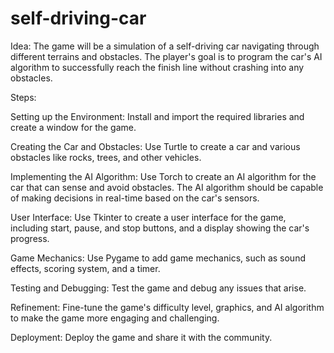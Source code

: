 # self-driving-car
Idea: The game will be a simulation of a self-driving car navigating through different terrains and obstacles. The player's goal is to program the car's AI algorithm to successfully reach the finish line without crashing into any obstacles.

Steps:

Setting up the Environment: Install and import the required libraries and create a window for the game.

Creating the Car and Obstacles: Use Turtle to create a car and various obstacles like rocks, trees, and other vehicles.

Implementing the AI Algorithm: Use Torch to create an AI algorithm for the car that can sense and avoid obstacles. The AI algorithm should be capable of making decisions in real-time based on the car's sensors.

User Interface: Use Tkinter to create a user interface for the game, including start, pause, and stop buttons, and a display showing the car's progress.

Game Mechanics: Use Pygame to add game mechanics, such as sound effects, scoring system, and a timer.

Testing and Debugging: Test the game and debug any issues that arise.

Refinement: Fine-tune the game's difficulty level, graphics, and AI algorithm to make the game more engaging and challenging.

Deployment: Deploy the game and share it with the community.
